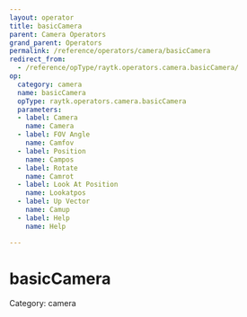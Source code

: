 ```yaml
---
layout: operator
title: basicCamera
parent: Camera Operators
grand_parent: Operators
permalink: /reference/operators/camera/basicCamera
redirect_from:
  - /reference/opType/raytk.operators.camera.basicCamera/
op:
  category: camera
  name: basicCamera
  opType: raytk.operators.camera.basicCamera
  parameters:
  - label: Camera
    name: Camera
  - label: FOV Angle
    name: Camfov
  - label: Position
    name: Campos
  - label: Rotate
    name: Camrot
  - label: Look At Position
    name: Lookatpos
  - label: Up Vector
    name: Camup
  - label: Help
    name: Help

---
```


# basicCamera

Category: camera

